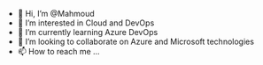 - 👋 Hi, I’m @Mahmoud
- 👀 I’m interested in Cloud and DevOps
- 🌱 I’m currently learning Azure DevOps  
- 💞️ I’m looking to collaborate on Azure and Microsoft technologies
- 📫 How to reach me ...

<!---
ubuntuuuuuuuuuu/ubuntuuuuuuuuuu is a ✨ special ✨ repository because its `README.md` (this file) appears on your GitHub profile.
You can click the Preview link to take a look at your changes.
--->
